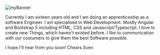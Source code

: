 ![myBanner](https://github.com/svenmaerki/images/blob/main/banner.png)

Currently I am sixteen years old and I am doing an apprenticeship as a software Engineer. I am specialised in Web Development. Mostly Angular and Bootstrap 5 including HTML, CSS and Javascript/Typescript.
I love to create new Things, which haven't existed before. I like to communication with our costumers to give them the best Software possible.

I hope I'll hear from you soon!
Chears Sven
